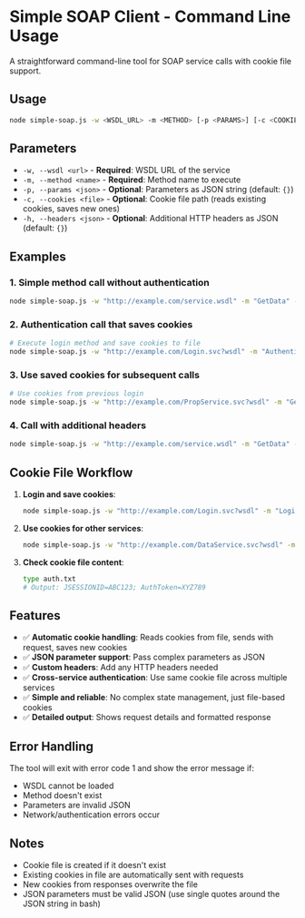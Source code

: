 # Simple SOAP Client - Command Line Usage

A straightforward command-line tool for SOAP service calls with cookie file support.

## Usage

```bash
node simple-soap.js -w <WSDL_URL> -m <METHOD> [-p <PARAMS>] [-c <COOKIE_FILE>] [-h <HEADERS>]
```

## Parameters

- `-w, --wsdl <url>` - **Required**: WSDL URL of the service
- `-m, --method <name>` - **Required**: Method name to execute
- `-p, --params <json>` - **Optional**: Parameters as JSON string (default: `{}`)
- `-c, --cookies <file>` - **Optional**: Cookie file path (reads existing cookies, saves new ones)
- `-h, --headers <json>` - **Optional**: Additional HTTP headers as JSON (default: `{}`)

## Examples

### 1. Simple method call without authentication
```bash
node simple-soap.js -w "http://example.com/service.wsdl" -m "GetData" -p '{"id": 123}'
```

### 2. Authentication call that saves cookies
```bash
# Execute login method and save cookies to file
node simple-soap.js -w "http://example.com/Login.svc?wsdl" -m "Authenticate" -p '{"username": "user", "password": "pass"}' -c "cookies.txt"
```

### 3. Use saved cookies for subsequent calls
```bash
# Use cookies from previous login
node simple-soap.js -w "http://example.com/PropService.svc?wsdl" -m "GetProperties" -c "cookies.txt"
```

### 4. Call with additional headers
```bash
node simple-soap.js -w "http://example.com/service.wsdl" -m "GetData" -p '{"id": 123}' -h '{"User-Agent": "MyApp/1.0"}'
```

## Cookie File Workflow

1. **Login and save cookies**:
   ```bash
   node simple-soap.js -w "http://example.com/Login.svc?wsdl" -m "Login" -p '{"user": "admin", "pass": "secret"}' -c "auth.txt"
   ```

2. **Use cookies for other services**:
   ```bash
   node simple-soap.js -w "http://example.com/DataService.svc?wsdl" -m "GetUserData" -c "auth.txt"
   ```

3. **Check cookie file content**:
   ```bash
   type auth.txt
   # Output: JSESSIONID=ABC123; AuthToken=XYZ789
   ```

## Features

- ✅ **Automatic cookie handling**: Reads cookies from file, sends with request, saves new cookies
- ✅ **JSON parameter support**: Pass complex parameters as JSON
- ✅ **Custom headers**: Add any HTTP headers needed
- ✅ **Cross-service authentication**: Use same cookie file across multiple services
- ✅ **Simple and reliable**: No complex state management, just file-based cookies
- ✅ **Detailed output**: Shows request details and formatted response

## Error Handling

The tool will exit with error code 1 and show the error message if:
- WSDL cannot be loaded
- Method doesn't exist
- Parameters are invalid JSON
- Network/authentication errors occur

## Notes

- Cookie file is created if it doesn't exist
- Existing cookies in file are automatically sent with requests
- New cookies from responses overwrite the file
- JSON parameters must be valid JSON (use single quotes around the JSON string in bash)
